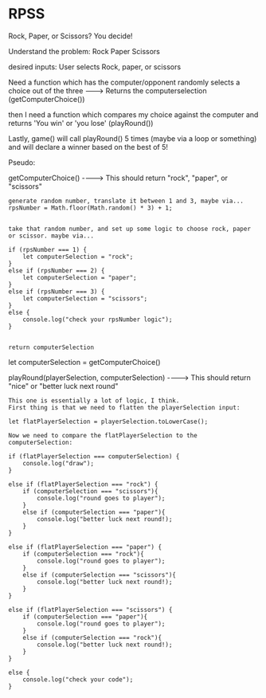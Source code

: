 # RPSS
Rock, Paper, or Scissors? You decide!


Understand the problem: Rock Paper Scissors

desired inputs: User selects Rock, paper, or scissors

Need a function which has the computer/opponent randomly selects a choice out of the three ---> Returns the computerselection (getComputerChoice())

then I need a function which compares my choice against the computer and returns 'You win' or 'you lose' (playRound())

Lastly, game() will call playRound() 5 times (maybe via a loop or something) and will declare a winner based on the best of 5!




Pseudo:

getComputerChoice() ----> This should return "rock", "paper", or "scissors"

    generate random number, translate it between 1 and 3, maybe via... 
    rpsNumber = Math.floor(Math.random() * 3) + 1;


    take that random number, and set up some logic to choose rock, paper or scissor. maybe via...

    if (rpsNumber === 1) {
        let computerSelection = "rock";
    }
    else if (rpsNumber === 2) {
        let computerSelection = "paper";
    }
    else if (rpsNumber === 3) {
        let computerSelection = "scissors";
    }
    else {
        console.log("check your rpsNumber logic");
    }


    return computerSelection

let computerSelection = getComputerChoice()

playRound(playerSelection, computerSelection) ----> This should return "nice" or "better luck next round"

    This one is essentially a lot of logic, I think. 
    First thing is that we need to flatten the playerSelection input:

    let flatPlayerSelection = playerSelection.toLowerCase();

    Now we need to compare the flatPlayerSelection to the computerSelection:

    if (flatPlayerSelection === computerSelection) {
        console.log("draw");
    }

    else if (flatPlayerSelection === "rock") {
        if (computerSelection === "scissors"){
            console.log("round goes to player");
        }
        else if (computerSelection === "paper"){
            console.log("better luck next round!);
        }
    }

    else if (flatPlayerSelection === "paper") {
        if (computerSelection === "rock"){
            console.log("round goes to player");
        }
        else if (computerSelection === "scissors"){
            console.log("better luck next round!);
        }
    }

    else if (flatPlayerSelection === "scissors") {
        if (computerSelection === "paper"){
            console.log("round goes to player");
        }
        else if (computerSelection === "rock"){
            console.log("better luck next round!);
        }
    }

    else {
        console.log("check your code");
    }